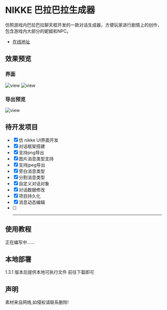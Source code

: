 # NIKKE 巴拉巴拉生成器

仿照游戏内巴拉巴拉聊天框开发的一款对话生成器，方便玩家进行剧情上的创作，包含游戏内大部分的妮姬和NPC。

- [在线地址](https://notfacegui.github.io/)

## 效果预览

### 界面

![view](docs/images/maiin.png)
![view](docs/images/create.png)

### 导出预览

![view](docs/images/view.png)

## 待开发项目

- [x] 仿 nikke UI界面开发
- [x] 对话框架搭建
- [x] 支持png导出
- [x] 图片消息类型支持
- [x] 支持jpeg导出
- [x] 旁白消息类型
- [x] 分割消息类型
- [x] 自定义对话对象
- [x] 对话数据修改
- [x] 项目持久化
- [x] 消息动态编辑
- [ ] -----------

## 使用教程

正在编写中……

## 本地部署
1.3.1 版本后提供本地可执行文件 前往下载即可

## 声明

素材来自网络,如侵权请联系删除!
